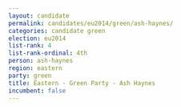 ```yaml
---
layout: candidate
permalink: candidates/eu2014/green/ash-haynes/
categories: candidate green
election: eu2014
list-rank: 4
list-rank-ordinal: 4th
person: ash-haynes
region: eastern
party: green
title: Eastern - Green Party - Ash Haynes
incumbent: false
---
```

